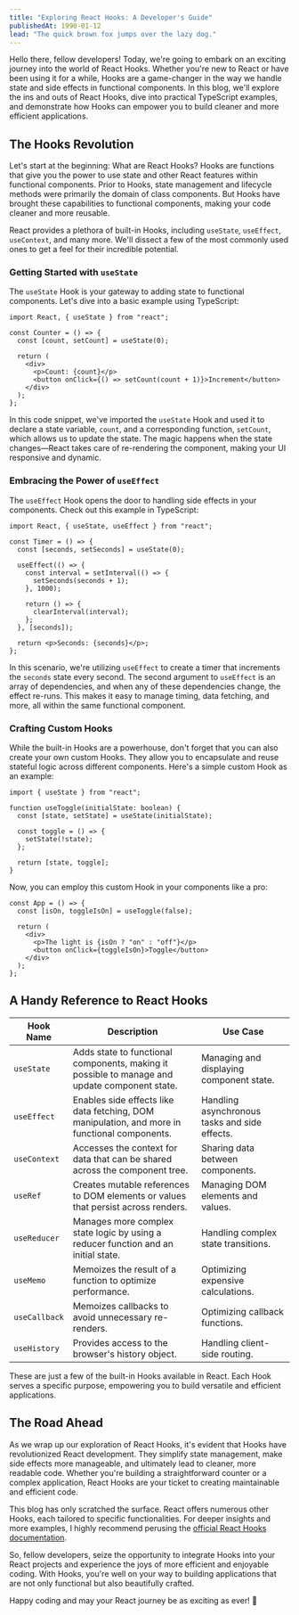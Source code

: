 ```yaml
---
title: "Exploring React Hooks: A Developer's Guide"
publishedAt: 1990-01-12
lead: "The quick brown fox jumps over the lazy dog."
---
```


Hello there, fellow developers! Today, we're going to embark on an exciting journey into the world of React Hooks. Whether you're new to React or have been using it for a while, Hooks are a game-changer in the way we handle state and side effects in functional components. In this blog, we'll explore the ins and outs of React Hooks, dive into practical TypeScript examples, and demonstrate how Hooks can empower you to build cleaner and more efficient applications.

## The Hooks Revolution

Let's start at the beginning: What are React Hooks? Hooks are functions that give you the power to use state and other React features within functional components. Prior to Hooks, state management and lifecycle methods were primarily the domain of class components. But Hooks have brought these capabilities to functional components, making your code cleaner and more reusable.

React provides a plethora of built-in Hooks, including `useState`, `useEffect`, `useContext`, and many more. We'll dissect a few of the most commonly used ones to get a feel for their incredible potential.

### Getting Started with `useState`

The `useState` Hook is your gateway to adding state to functional components. Let's dive into a basic example using TypeScript:

```tsx
import React, { useState } from "react";

const Counter = () => {
  const [count, setCount] = useState(0);

  return (
    <div>
      <p>Count: {count}</p>
      <button onClick={() => setCount(count + 1)}>Increment</button>
    </div>
  );
};
```

In this code snippet, we've imported the `useState` Hook and used it to declare a state variable, `count`, and a corresponding function, `setCount`, which allows us to update the state. The magic happens when the state changes—React takes care of re-rendering the component, making your UI responsive and dynamic.

### Embracing the Power of `useEffect`

The `useEffect` Hook opens the door to handling side effects in your components. Check out this example in TypeScript:

```tsx
import React, { useState, useEffect } from "react";

const Timer = () => {
  const [seconds, setSeconds] = useState(0);

  useEffect(() => {
    const interval = setInterval(() => {
      setSeconds(seconds + 1);
    }, 1000);

    return () => {
      clearInterval(interval);
    };
  }, [seconds]);

  return <p>Seconds: {seconds}</p>;
};
```

In this scenario, we're utilizing `useEffect` to create a timer that increments the `seconds` state every second. The second argument to `useEffect` is an array of dependencies, and when any of these dependencies change, the effect re-runs. This makes it easy to manage timing, data fetching, and more, all within the same functional component.

### Crafting Custom Hooks

While the built-in Hooks are a powerhouse, don't forget that you can also create your own custom Hooks. They allow you to encapsulate and reuse stateful logic across different components. Here's a simple custom Hook as an example:

```tsx
import { useState } from "react";

function useToggle(initialState: boolean) {
  const [state, setState] = useState(initialState);

  const toggle = () => {
    setState(!state);
  };

  return [state, toggle];
}
```

Now, you can employ this custom Hook in your components like a pro:

```tsx
const App = () => {
  const [isOn, toggleIsOn] = useToggle(false);

  return (
    <div>
      <p>The light is {isOn ? "on" : "off"}</p>
      <button onClick={toggleIsOn}>Toggle</button>
    </div>
  );
};
```

## A Handy Reference to React Hooks

| Hook Name     | Description                                                                                   | Use Case                                      |
| ------------- | --------------------------------------------------------------------------------------------- | --------------------------------------------- |
| `useState`    | Adds state to functional components, making it possible to manage and update component state. | Managing and displaying component state.      |
| `useEffect`   | Enables side effects like data fetching, DOM manipulation, and more in functional components. | Handling asynchronous tasks and side effects. |
| `useContext`  | Accesses the context for data that can be shared across the component tree.                   | Sharing data between components.              |
| `useRef`      | Creates mutable references to DOM elements or values that persist across renders.             | Managing DOM elements and values.             |
| `useReducer`  | Manages more complex state logic by using a reducer function and an initial state.            | Handling complex state transitions.           |
| `useMemo`     | Memoizes the result of a function to optimize performance.                                    | Optimizing expensive calculations.            |
| `useCallback` | Memoizes callbacks to avoid unnecessary re-renders.                                           | Optimizing callback functions.                |
| `useHistory`  | Provides access to the browser's history object.                                              | Handling client-side routing.                 |

These are just a few of the built-in Hooks available in React. Each Hook serves a specific purpose, empowering you to build versatile and efficient applications.

## The Road Ahead

As we wrap up our exploration of React Hooks, it's evident that Hooks have revolutionized React development. They simplify state management, make side effects more manageable, and ultimately lead to cleaner, more readable code. Whether you're building a straightforward counter or a complex application, React Hooks are your ticket to creating maintainable and efficient code.

This blog has only scratched the surface. React offers numerous other Hooks, each tailored to specific functionalities. For deeper insights and more examples, I highly recommend perusing the [official React Hooks documentation](https://reactjs.org/docs/hooks-intro.html).

So, fellow developers, seize the opportunity to integrate Hooks into your React projects and experience the joys of more efficient and enjoyable coding. With Hooks, you're well on your way to building applications that are not only functional but also beautifully crafted.

Happy coding and may your React journey be as exciting as ever! 🚀
